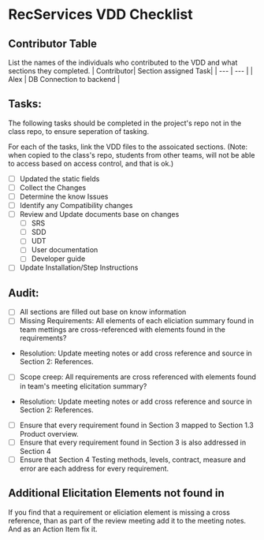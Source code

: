 # RecServices VDD Checklist

## Contributor Table
List the names of the individuals who contributed to the VDD and what sections they completed.
| Contributor| Section assigned Task|
| --- | --- |
| Alex | DB Connection to backend | 

## Tasks:
The following tasks should be completed in the project's repo not in the class repo, to ensure seperation of tasking.

For each of the tasks, link the VDD files to the assoicated sections. (Note: when copied to the class's repo, students from other teams, will not be able to access based on access control, and that is ok.)

- [ ] Updated the static fields
- [ ] Collect the Changes
- [ ] Determine the know Issues
- [ ] Identify any Compatibility changes
- [ ] Review and Update documents base on changes
    - [ ] SRS
    - [ ] SDD
    - [ ] UDT
    - [ ] User documentation
    - [ ] Developer guide
- [ ] Update Installation/Step Instructions

## Audit:
- [ ] All sections are filled out base on know information
- [ ] Missing Requirements: All elements of each eliciation summary found in team mettings are cross-referenced with elements found in the requirements?
* Resolution: Update meeting notes or add cross reference and source in Section 2: References. 
- [ ] Scope creep: All requirements are cross referenced with elements found in team's meeting elicitation summary?
* Resolution: Update meeting notes or add cross reference and source in Section 2: References.
- [ ] Ensure that every requirement found in Section 3 mapped to Section 1.3 Product overview.
- [ ] Ensure that every requirement found in Section 3 is also addressed in Section 4 
- [ ] Ensure that Section 4 Testing methods, levels, contract, measure and error are each address for every requirement.

## Additional Elicitation Elements not found in
If you find that a requirement or eliciation element is missing a cross reference, than as part of the review meeting add it to the meeting notes. And as an Action Item fix it. 